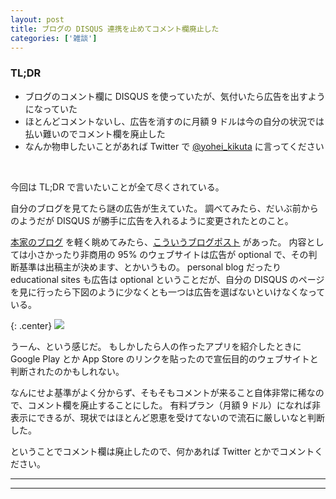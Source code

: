 ```yaml
---
layout: post
title: ブログの DISQUS 連携を止めてコメント欄廃止した
categories: ['雑談']
---
```


### TL;DR
- ブログのコメント欄に DISQUS を使っていたが、気付いたら広告を出すようになっていた
- ほとんどコメントないし、広告を消すのに月額 9 ドルは今の自分の状況では払い難いのでコメント欄を廃止した
- なんか物申したいことがあれば Twitter で [@yohei_kikuta](https://twitter.com/yohei_kikuta) に言ってください
<br>

<script type="text/javascript" src="https://cdn.mathjax.org/mathjax/latest/MathJax.js?config=TeX-AMS-MML_HTMLorMML"></script>

今回は TL;DR で言いたいことが全て尽くされている。

自分のブログを見てたら謎の広告が生えていた。
調べてみたら、だいぶ前からのようだが DISQUS が勝手に広告を入れるように変更されたとのこと。

[本家のブログ](https://blog.disqus.com/all) を軽く眺めてみたら、[こういうブログポスト](https://blog.disqus.com/advertising-will-remain-optional-for-over-95-of-sites-on-disqus) があった。
内容としては小さかったり非商用の 95% のウェブサイトは広告が optional で、その判断基準は出稿主が決めます、とかいうもの。
personal blog だったり educational sites も広告は optional ということだが、自分の DISQUS のページを見に行ったら下図のように少なくとも一つは広告を選ばないといけなくなっている。

{: .center}
![](https://i.imgur.com/Wzh72EW.png)

うーん、という感じだ。
もしかしたら人の作ったアプリを紹介したときに Google Play とか App Store のリンクを貼ったので宣伝目的のウェブサイトと判断されたのかもしれない。

なんにせよ基準がよく分からず、そもそもコメントが来ること自体非常に稀なので、コメント欄を廃止することにした。
有料プラン（月額 9 ドル）になれば非表示にできるが、現状ではほとんど恩恵を受けてないので流石に厳しいなと判断した。

ということでコメント欄は廃止したので、何かあれば Twitter とかでコメントください。

---
---
<br>
